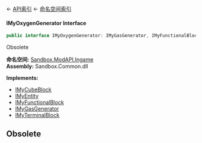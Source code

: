 ← [API索引](Api-Index) ← [命名空间索引](Namespace-Index)

#### IMyOxygenGenerator Interface

```csharp
public interface IMyOxygenGenerator: IMyGasGenerator, IMyFunctionalBlock, IMyTerminalBlock, IMyCubeBlock, IMyEntity
```

Obsolete

**命名空间:** [Sandbox.ModAPI.Ingame](Sandbox.ModAPI.Ingame)  
**Assembly:** Sandbox.Common.dll

**Implements:**  
* [IMyCubeBlock](VRage.Game.ModAPI.Ingame.IMyCubeBlock)  
* [IMyEntity](VRage.Game.ModAPI.Ingame.IMyEntity)  
* [IMyFunctionalBlock](Sandbox.ModAPI.Ingame.IMyFunctionalBlock)  
* [IMyGasGenerator](Sandbox.ModAPI.Ingame.IMyGasGenerator)  
* [IMyTerminalBlock](Sandbox.ModAPI.Ingame.IMyTerminalBlock)

## Obsolete


